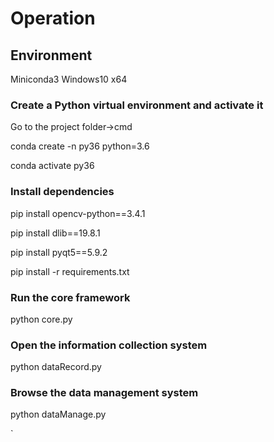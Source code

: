 # Operation

## Environment
Miniconda3 Windows10 x64

### Create a Python virtual environment and activate it
 Go to the project folder->cmd
 
 conda create -n py36 python=3.6
 
 conda activate py36

### Install dependencies
 pip install opencv-python==3.4.1
 
 pip install dlib==19.8.1
 
 pip install pyqt5==5.9.2
 
 pip install -r requirements.txt

### Run the core framework

 python core.py

### Open the information collection system

 python dataRecord.py

### Browse the data management system

 python dataManage.py


`

